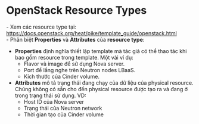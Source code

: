# OpenStack Resource Types

\- Xem các resource type tại:  
https://docs.openstack.org/heat/pike/template_guide/openstack.html  
\- Phân biệt **Properties** và **Attributes** của **resource type**:
- **Properties** định nghĩa thiết lập template mà tác giả có thể thao tác khi bao gồm resource trong template. Một vài ví dụ:
  - Flavor và image để sử dụng Nova server.
  - Port để lắng nghe trên Neutron nodes LBaaS.
  - Kích thước của Cinder volume.
- **Attributes** mô tả trạng thái đang chạy của dữ liệu của physical resource. Chúng không có sẵn cho đến physical resource được tạo ra và đang ở trong trạng thái sử dụng. VD:
  - Host ID của Nova server
  - Trạng thái của Neutron network
  - Thời gian tạo của Cinder volume
